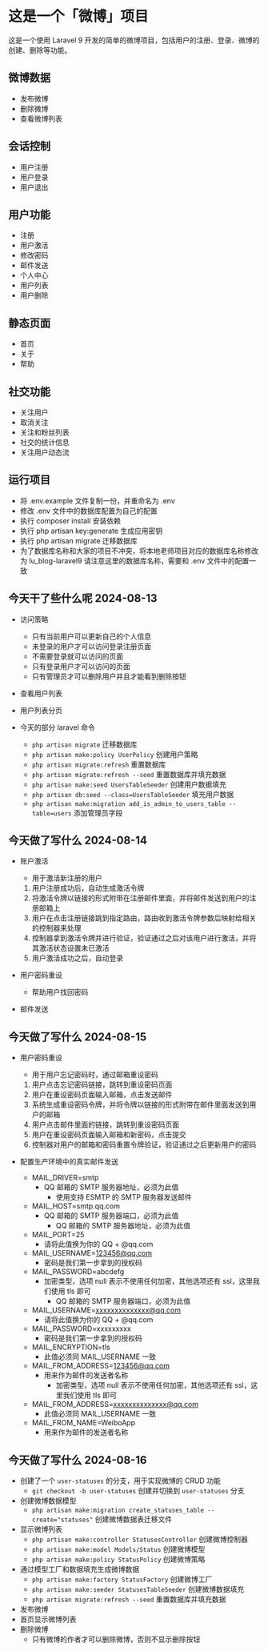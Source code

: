 # 这是一个「微博」项目
这是一个使用 Laravel 9 开发的简单的微博项目，包括用户的注册、登录、微博的创建、删除等功能。

## 微博数据
 - 发布微博
 - 删除微博
 - 查看微博列表

## 会话控制
 - 用户注册
 - 用户登录
 - 用户退出

## 用户功能
 - 注册
 - 用户激活
 - 修改密码
 - 邮件发送
 - 个人中心
 - 用户列表
 - 用户删除

## 静态页面
 - 首页
 - 关于
 - 帮助

## 社交功能
 - 关注用户
 - 取消关注
 - 关注和粉丝列表
 - 社交的统计信息
 - 关注用户动态流

 ## 运行项目
- 将 .env.example 文件复制一份，并重命名为 .env
- 修改 .env 文件中的数据库配置为自己的配置
- 执行 composer install 安装依赖
- 执行 php artisan key:generate 生成应用密钥
- 执行 php artisan migrate 迁移数据库
- 为了数据库名称和大家的项目不冲突，将本地老师项目对应的数据库名称修改为 lu_blog-laravel9 请注意这里的数据库名称，需要和 .env 文件中的配置一致


## 今天干了些什么呢 2024-08-13
 - 访问策略
    - 只有当前用户可以更新自己的个人信息
    - 未登录的用户才可以访问登录注册页面
    - 不需要登录就可以访问的页面
    - 只有登录用户才可以访问的页面
    - 只有管理员才可以删除用户并且才能看到删除按钮
 - 查看用户列表
 - 用户列表分页

 - 今天的部分 laravel 命令
    - `php artisan migrate` 迁移数据库
    - `php artisan make:policy UserPolicy` 创建用户策略
    - `php artisan migrate:refresh` 重置数据库
    - `php artisan migrate:refresh --seed` 重置数据库并填充数据
    - `php artisan make:seed UsersTableSeeder` 创建用户数据填充
    - `php artisan db:seed --class=UsersTableSeeder` 填充用户数据
    - `php artisan make:migration add_is_admin_to_users_table --table=users` 添加管理员字段
  

## 今天做了写什么 2024-08-14

- 账户激活
    - 用于激活新注册的用户

    1. 用户注册成功后，自动生成激活令牌
    2. 将激活令牌以链接的形式附带在注册邮件里面，并将邮件发送到用户的注册邮箱上
    3. 用户在点击注册链接跳到指定路由，路由收到激活令牌参数后映射给相关的控制器来处理
    4. 控制器拿到激活令牌并进行验证，验证通过之后对该用户进行激活，并将其激活状态设置未已激活
    5. 用户激活成功之后，自动登录
- 用户密码重设
    - 帮助用户找回密码
- 邮件发送


## 今天做了写什么 2024-08-15

- 用户密码重设
    - 用于用户忘记密码时，通过邮箱重设密码
    1. 用户点击忘记密码链接，跳转到重设密码页面
    2. 用户在重设密码页面输入邮箱，点击发送邮件
    3. 系统生成重设密码令牌，并将令牌以链接的形式附带在邮件里面发送到用户的邮箱
    4. 用户点击邮件里面的链接，跳转到重设密码页面
    5. 用户在重设密码页面输入邮箱和新密码，点击提交
    6. 控制器对用户的邮箱和密码重置令牌验证，验证通过之后更新用户的密码

- 配置生产环境中的真实邮件发送
    - MAIL_DRIVER=smtp
      - QQ 邮箱的 SMTP 服务器地址，必须为此值
        - 使用支持 ESMTP 的 SMTP 服务器发送邮件
    - MAIL_HOST=smtp.qq.com
      - QQ 邮箱的 SMTP 服务器端口，必须为此值
        - QQ 邮箱的 SMTP 服务器地址，必须为此值
    - MAIL_PORT=25
      - 请将此值换为你的 QQ + @qq.com
    - MAIL_USERNAME=123456@qq.com
      - 密码是我们第一步拿到的授权码
    - MAIL_PASSWORD=abcdefg
      - 加密类型，选项 null 表示不使用任何加密，其他选项还有 ssl，这里我们使用 tls 即可
        - QQ 邮箱的 SMTP 服务器端口，必须为此值
    - MAIL_USERNAME=xxxxxxxxxxxxxx@qq.com
        - 请将此值换为你的 QQ + @qq.com
    - MAIL_PASSWORD=xxxxxxxxx
        - 密码是我们第一步拿到的授权码
    - MAIL_ENCRYPTION=tls
      - 此值必须同 MAIL_USERNAME 一致
    - MAIL_FROM_ADDRESS=123456@qq.com
      - 用来作为邮件的发送者名称
        - 加密类型，选项 null 表示不使用任何加密，其他选项还有 ssl，这里我们使用 tls 即可
    - MAIL_FROM_ADDRESS=xxxxxxxxxxxxxx@qq.com
        - 此值必须同 MAIL_USERNAME 一致
    - MAIL_FROM_NAME=WeiboApp
        - 用来作为邮件的发送者名称

     
## 今天做了写什么 2024-08-16

- 创建了一个 `user-statuses` 的分支，用于实现微博的 CRUD 功能
    - `git checkout -b user-statuses` 创建并切换到 `user-statuses` 分支
- 创建微博数据模型
    - `php artisan make:migration create_statuses_table --create="statuses"` 创建微博数据表迁移文件
- 显示微博列表
    - `php artisan make:controller StatusesController` 创建微博控制器
    - `php artisan make:model Models/Status` 创建微博模型
    - `php artisan make:policy StatusPolicy` 创建微博策略
- 通过模型工厂和数据填充生成微博数据
    - `php artisan make:factory StatusFactory` 创建微博工厂
    - `php artisan make:seeder StatusesTableSeeder` 创建微博数据填充
    - `php artisan migrate:refresh --seed` 重置数据库并填充数据
- 发布微博
- 首页显示微博列表
- 删除微博
    - 只有微博的作者才可以删除微博，否则不显示删除按钮
